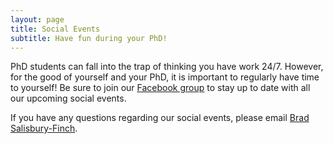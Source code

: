 ```yaml
---
layout: page
title: Social Events 
subtitle: Have fun during your PhD! 
---
```


PhD students can fall into the trap of thinking you have work 24/7. However, for the good of yourself and your PhD, it is important to regularly have time to yourself! Be sure to join our [Facebook group](https://www.facebook.com/groups/424374727943571/) to stay up to date with all our upcoming social events. 

If you have any questions regarding our social events, please email [Brad Salisbury-Finch](mailto:cov.pgrnewsletter+events@gmail.com). 
